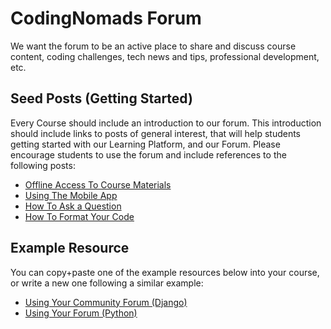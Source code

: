# CodingNomads Forum

We want the forum to be an active place to share and discuss course content, coding challenges, tech news and tips, professional development, etc.

## Seed Posts (Getting Started)

Every Course should include an introduction to our forum. This introduction should include links to posts of general interest, that will help students getting started with our Learning Platform, and our Forum. Please encourage students to use the forum and include references to the following posts:

* [Offline Access To Course Materials](https://forum.codingnomads.co/t/offline-access-to-learning-materials/185)
* [Using The Mobile App](https://forum.codingnomads.co/t/using-the-mobile-app/186)
* [How To Ask a Question](https://forum.codingnomads.co/t/how-to-ask-a-question/30)
* [How To Format Your Code](https://forum.codingnomads.co/t/how-to-format-your-code/27)

## Example Resource

You can copy+paste one of the example resources below into your course, or write a new one following a similar example:

* [Using Your Community Forum (Django)](https://platform.codingnomads.co/learn/mod/page/view.php?id=5689)
* [Using Your Forum (Python)](https://platform.codingnomads.co/learn/mod/page/view.php?id=2303)
